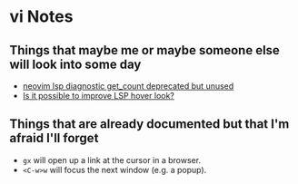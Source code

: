 # vi Notes

## Things that maybe me or maybe someone else will look into some day

- [neovim lsp diagnostic get\_count deprecated but unused](https://stackoverflow.com/questions/70541287/neovim-lsp-diagnostic-get-count-deprecated-but-unused)
- [Is it possible to improve LSP hover look?](https://www.reddit.com/r/neovim/comments/tx40m2/is_it_possible_to_improve_lsp_hover_look/)

## Things that are already documented but that I'm afraid I'll forget

- `gx` will open up a link at the cursor in a browser.
- `<C-w>w` will focus the next window (e.g. a popup).
